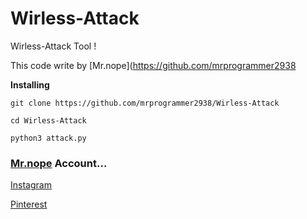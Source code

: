 # Wirless-Attack
Wirless-Attack Tool !

This code write by [Mr.nope](https://github.com/mrprogrammer2938

**Installing**
```
git clone https://github.com/mrprogrammer2938/Wirless-Attack

cd Wirless-Attack

python3 attack.py
```

### [Mr.nope](https://github.com/mrprogrammer2938) Account...

[Instagram](https://instagram.com/programmer2938)

[Pinterest](https://www.pinterest.com/mrprogrammer2938)
